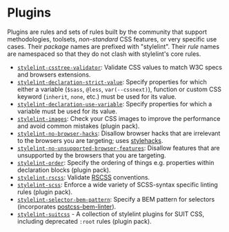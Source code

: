 # Plugins

Plugins are rules and sets of rules built by the community that support methodologies, toolsets, *non-standard* CSS features, or very specific use cases. Their *package* names are prefixed with "stylelint". Their *rule* names are namespaced so that they do not clash with stylelint's core rules.

-   [`stylelint-csstree-validator`](https://github.com/csstree/stylelint-validator): Validate CSS values to match W3C specs and browsers extensions.
-   [`stylelint-declaration-strict-value`](https://github.com/AndyOGo/stylelint-declaration-strict-value): Specify properties for which either a variable (`$sass`, `@less`, `var(--cssnext)`), function or custom CSS keyword (`inherit`, `none`, etc.) must be used for its value.
-   [`stylelint-declaration-use-variable`](https://github.com/sh-waqar/stylelint-declaration-use-variable): Specify properties for which a variable must be used for its value.
-   [`stylelint-images`](https://github.com/ramasilveyra/stylelint-images): Check your CSS images to improve the performance and avoid common mistakes (plugin pack).
-   [`stylelint-no-browser-hacks`](https://github.com/Slamdunk/stylelint-no-browser-hacks): Disallow browser hacks that are irrelevant to the browsers you are targeting; uses [stylehacks](https://github.com/ben-eb/stylehacks).
-   [`stylelint-no-unsupported-browser-features`](https://github.com/ismay/stylelint-no-unsupported-browser-features): Disallow features that are unsupported by the browsers that you are targeting.
-   [`stylelint-order`](https://github.com/hudochenkov/stylelint-order): Specify the ordering of things e.g. properties within declaration blocks (plugin pack).
-   [`stylelint-rscss`](https://github.com/rstacruz/stylelint-rscss): Validate [RSCSS](http://rscss.io) conventions.
-   [`stylelint-scss`](https://github.com/kristerkari/stylelint-scss): Enforce a wide variety of SCSS-syntax specific linting rules (plugin pack).
-   [`stylelint-selector-bem-pattern`](https://github.com/davidtheclark/stylelint-selector-bem-pattern): Specify a BEM pattern for selectors (incorporates [postcss-bem-linter](https://github.com/postcss/postcss-bem-linter)).
-   [`stylelint-suitcss`](https://github.com/suitcss/stylelint-suitcss) - A collection of stylelint plugins for SUIT CSS, including deprecated `:root` rules (plugin pack).
